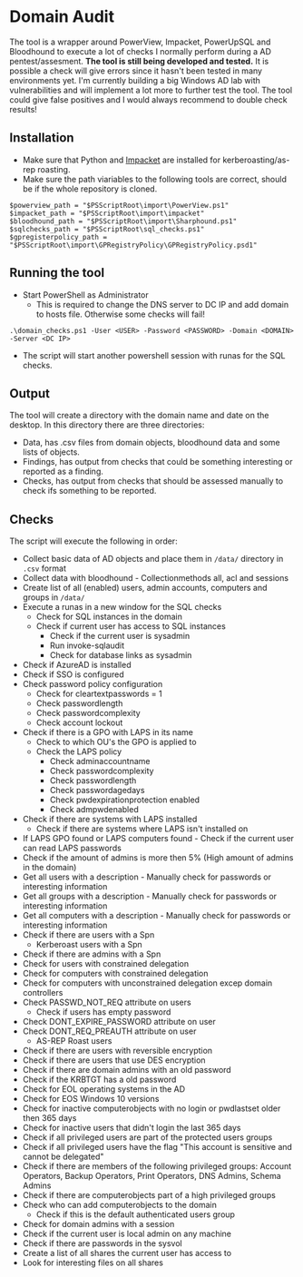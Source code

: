# Domain Audit
The tool is a wrapper around PowerView, Impacket, PowerUpSQL and Bloodhound to execute a lot of checks I normally perform during a AD pentest/assesment. **The tool is still being developed and tested.** It is possible a check will give errors since it hasn't been tested in many environments yet. I'm currently building a big Windows AD lab with vulnerabilities and will implement a lot more to further test the tool. The tool could give false positives and I would always recommend to double check results!

## Installation
- Make sure that Python and [Impacket](https://github.com/SecureAuthCorp/impacket) are installed for kerberoasting/as-rep roasting.
- Make sure the path viariables to the following tools are correct, should be if the whole repository is cloned.
```
$powerview_path = "$PSScriptRoot\import\PowerView.ps1" 
$impacket_path = "$PSScriptRoot\import\impacket"
$bloodhound_path = "$PSScriptRoot\import\Sharphound.ps1"
$sqlchecks_path = "$PSScriptRoot\sql_checks.ps1"
$gpregisterpolicy_path = "$PSScriptRoot\import\GPRegistryPolicy\GPRegistryPolicy.psd1"
```

## Running the tool
- Start PowerShell as Administrator
    - This is required to change the DNS server to DC IP and add domain to hosts file. Otherwise some checks will fail!
```
.\domain_checks.ps1 -User <USER> -Password <PASSWORD> -Domain <DOMAIN> -Server <DC IP>
```
- The script will start another powershell session with runas for the SQL checks.

## Output
The tool will create a directory with the domain name and date on the desktop. In this directory there are three directories:
- Data, has .csv files from domain objects, bloodhound data and some lists of objects.
- Findings, has output from checks that could be something interesting or reported as a finding.
- Checks, has output from checks that should be assessed manually to check ifs something to be reported.

## Checks
The script will execute the following in order:
- Collect basic data of AD objects and place them in `/data/` directory in `.csv` format
- Collect data with bloodhound - Collectionmethods all, acl and sessions
- Create list of all (enabled) users, admin accounts, computers and groups in `/data/`
- Execute a runas in a new window for the SQL checks
  - Check for SQL instances in the domain
  - Check if current user has access to SQL instances
    - Check if the current user is sysadmin
    - Run invoke-sqlaudit
    - Check for database links as sysadmin
- Check if AzureAD is installed
- Check if SSO is configured
- Check password policy configuration
    - Check for cleartextpasswords = 1
    - Check passwordlength
    - Check passwordcomplexity
    - Check account lockout
- Check if there is a GPO with LAPS in its name
    - Check to which OU's the GPO is applied to
    - Check the LAPS policy
        - Check adminaccountname
        - Check passwordcomplexity
        - Check passwordlength
        - Check passwordagedays
        - Check pwdexpirationprotection enabled
        - Check admpwdenabled  
- Check if there are systems with LAPS installed
    - Check if there are systems where LAPS isn't installed on
- If LAPS GPO found or LAPS computers found - Check if the current user can read LAPS passwords
- Check if the amount of admins is more then 5% (High amount of admins in the domain)
- Get all users with a description - Manually check for passwords or interesting information
- Get all groups with a description - Manually check for passwords or interesting information
- Get all computers with a description - Manually check for passwords or interesting information
- Check if there are users with a Spn 
    - Kerberoast users with a Spn
- Check if there are admins with a Spn
- Check for users with constrained delegation
- Check for computers with constrained delegation
- Check for computers with unconstrained delegation excep domain controllers
- Check PASSWD_NOT_REQ attribute on users
    - Check if users has empty password
- Check DONT_EXPIRE_PASSWORD attribute on user
- Check DONT_REQ_PREAUTH attribute on user
    - AS-REP Roast users
- Check if there are users with reversible encryption
- Check if there are users that use DES encryption
- Check if there are domain admins with an old password
- Check if the KRBTGT has a old password
- Check for EOL operating systems in the AD
- Check for EOS Windows 10 versions
- Check for inactive computerobjects with no login or pwdlastset older then 365 days
- Check for inactive users that didn't login the last 365 days
- Check if all privileged users are part of the protected users groups
- Check if all privileged users have the flag "This account is sensitive and cannot be delegated"
- Check if there are members of the following privileged groups: Account Operators, Backup Operators, Print Operators, DNS Admins, Schema Admins
- Check if there are computerobjects part of a high privileged groups
- Check who can add computerobjects to the domain
    - Check if this is the default authenticated users group
- Check for domain admins with a session
- Check if the current user is local admin on any machine
- Check if there are passwords in the sysvol
- Create a list of all shares the current user has access to
- Look for interesting files on all shares
